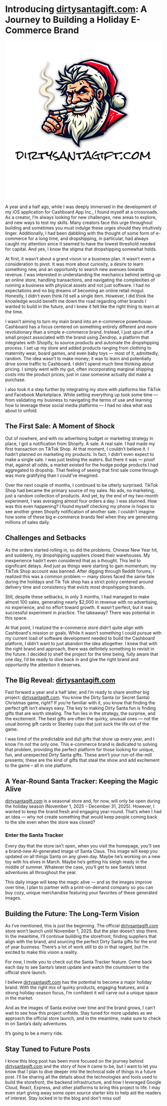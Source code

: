 # Introducing [dirtysantagift.com](https://dirtysantagift.com): A Journey to Building a Holiday E-Commerce Brand

![Dirty Santa Gift Logo](/assets/img/dirty-santa-gift/dsg-logo-words-white-bg.png)

A year and a half ago, while I was deeply immersed in the development of my iOS application for Cashboard App Inc., I found myself at a crossroads. As a creator, I’m always looking for new challenges, new areas to explore, and new ways to test my skills. Many creators face this urge throughout building and sometimes you must indulge these urges should they intuitively linger. Additionally, I had been dabbling with the thought of some form of e-commerce for a long time, and dropshipping, in particular, had always caught my attention since it seemed to have the lowest threshold needed for capital. And yes, I know the stigma that dropshipping somewhat holds.

At first, it wasn’t about a grand vision or a business plan. It wasn’t even a consideration to pivot. It was more about curiosity, a desire to learn something new, and an opportunity to search new avenues towards revenue. I was interested in understanding the mechanics behind setting up an online store, handling transactions, and navigating the complexities of running a business with physical assets and not just software. I had no expectations and no big dreams of becoming an online retail mogul. Honestly, I didn’t even think I’d sell a single item. However, I did think the knowledge would benefit me down the road regarding other brands I wanted to build in the future, and I knew it felt like the right thing to learn at the time.

I wasn’t aiming to turn my main brand into an e-commerce powerhouse. Cashboard has a focus centered on something entirely different and more revolutionary than a simple e-commerce brand. Instead, I just spun off a small project associated with the brand using Zendrop, a platform that integrates with Shopify, to source products and automate the dropshipping process. I set up my store and added products ranging from clothing to maternity wear, board games, and even baby toys — most of it, admittedly, random. The idea wasn’t to make money; it was to learn and potentially drive some traffic to Cashboard. I didn’t spend much time thinking about pricing. I simply went with my gut, often incorporating marginal shipping costs into the product prices, just in case someone actually did make a purchase.

I also took it a step further by integrating my store with platforms like TikTok and Facebook Marketplace. While setting everything up took some time — from validating my business to navigating the terms of use and learning how to leverage these social media platforms — I had no idea what was about to unfold.

## The First Sale: A Moment of Shock

Out of nowhere, and with no advertising budget or marketing strategy in place, I got a notification from Shopify. A sale. A real sale. I had made my first transaction on TikTok Shop. At that moment, I couldn’t believe it. I hadn’t planned on marketing my products. In fact, I didn’t even expect to make a single sale. I was just testing the waters. But there it was — proof that, against all odds, a market existed for the hodge podge products I had aggregated to dropship. That feeling of seeing that first sale come through was more gratifying than I could’ve imagined.

Over the next couple of months, I continued to be utterly surprised. TikTok Shop had became the primary source of my sales. No ads, no marketing, just a random collection of products. And yet, by the end of my two-month experiment, I was averaging almost four orders a day. I was stunned. How was this even happening? I found myself checking my phone in hopes to see another green Shopify notification of another sale. I couldn’t imagine how some of these big e-commerce brands feel when they are generating millions of sales daily.

## Challenges and Setbacks

As the orders started rolling in, so did the problems. Chinese New Year hit, and suddenly, my dropshipping suppliers closed their warehouses. My inexperience hadn’t even considered that as a thought. This led to significant delays. And just as things were starting to gain momentum, my TikTok Shop account was banned. After digging through Reddit forums, I realized this was a common problem — many stores faced the same fate during the holidays and Tik Tok shop has a strict policy centered around delivery time and consistency that evicts most dropshipping brands.

Still, despite these setbacks, in only 3 months, I had managed to make almost 100 sales, generating nearly $2,000 in revenue with no advertising, no experience, and no effort toward growth. It wasn’t perfect, but it was successful experiment in practice. The takeaway? There was potential in this space.

At that point, I realized the e-commerce store didn’t quite align with Cashboard's mission or goals. While it wasn’t something I could pursue with my current load of software development needed to build the Cashboard platform, I didn’t want to just abandon the idea altogether. I knew that with the right brand and approach, there was definitely something to revisit in the future. I decided to shelf the project for the time being, fully aware that one day, I’d be ready to dive back in and give the right brand and opportunity the attention it deserves.

## The Big Reveal: [dirtysantagift.com](https://dirtysantagift.com)

Fast forward a year and a half later, and I’m ready to share another big project: [dirtysantagift.com](https://dirtysantagift.com). You know the Dirty Santa (or Secret Santa) Christmas game, right? If you’re familiar with it, you know that finding the perfect gift isn’t always easy. The key to making Dirty Santa fun is finding gifts that are worth stealing. The fun lies in the strategy, the surprise, and the excitement. The best gifts are often the quirky, unusual ones — not the usual boring gift cards or Stanley cups that just suck the life out of the game.

I was tired of the predictable and dull gifts that show up every year, and I know I’m not the only one. This e-commerce brand is dedicated to solving that problem, providing the perfect platform for those looking for unique, fun, and unexpected Dirty Santa gifts. These aren’t your run-of-the-mill presents; these are the kind of gifts that steal the show and add excitement to the game – all in one platform.

## A Year-Round Santa Tracker: Keeping the Magic Alive

[dirtysantagift.com](https://dirtysantagift.com) is a seasonal store and, for now, will only be open during the holiday season (November 1, 2025 – December 31, 2025). However, I wanted to keep the brand fresh and engaging year-round. That’s when I had an idea — why not create something that would keep people coming back to the site even when the store was closed?

### Enter the Santa Tracker

Every day that the store isn’t open, when you visit the homepage, you’ll see a brand-new AI-generated image of Santa Claus. This image will keep you updated on all things Santa on any given day. Maybe he’s working on a new toy with his elves in March. Maybe he’s getting his sleigh ready in the middle of summer. Whatever the case, you’ll get to see Santa’s latest adventures all throughout the year.

This daily image will keep the magic alive — and as the images improve over time, I plan to partner with a print-on-demand company so you can buy cozy, unique merchandise featuring your favorites of these generated images.

## Building the Future: The Long-Term Vision

As I’ve mentioned, this is just the beginning. The official [dirtysantagift.com](https://dirtysantagift.com) store won’t launch until November 1, 2025. But the plan doesn’t stop there. In the meantime, I’ll continue building the storefront, finding suppliers that align with the brand, and sourcing the perfect Dirty Santa gifts for the end of year business. There’s a lot of work still to do in that regard, but I’m excited to make this vision a reality.

For now, I invite you to check out the Santa Tracker feature. Come back each day to see Santa’s latest update and watch the countdown to the official store launch.

I believe [dirtysantagift.com](https://dirtysantagift.com) has the potential to become a major holiday brand. With the right mix of quirky products, engaging features, and a strong holiday-season focus, I’m confident it will carve out a unique space in the market.

And as the images of Santa evolve over time and the brand grows, I can’t wait to see how this project unfolds. Stay tuned for more updates as we approach the official store launch, and in the meantime, make sure to check in on Santa’s daily adventures.

It’s going to be a merry ride.

## Stay Tuned to Future Posts

I know this blog post has been more focused on the journey behind [dirtysantagift.com](https://dirtysantagift.com) and the story of how it came to be, but I want to let you know that I plan to dive deeper into the technical side of things in a future post. I'll be sharing all the details about the technologies and tools used to build the storefront, the backend infrastructure, and how I leveraged Google Cloud, React, Express, and other platforms to bring this project to life. I may even start giving away some open source starter kits to help aid the readers of interest. Stay locked in to the blog and don't miss out!
